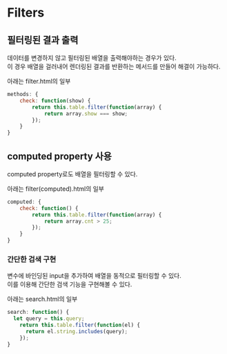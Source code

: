 # Filters

## 필터링된 결과 출력

데이터를 변경하지 않고 필터링된 배열을 출력해야하는 경우가 있다.  
이 경우 배열을 걸러내어 렌더링된 결과를 반환하는 메서드를 만들어 해결이 가능하다.

아래는 filter.html의 일부

```javascript
methods: {
    check: function(show) {
        return this.table.filter(function(array) {
            return array.show === show;
        });
    }
}
```

## computed property 사용

computed property로도 배열을 필터링할 수 있다.

아래는 filter(computed).html의 일부

```javascript
computed: {
    check: function() {
        return this.table.filter(function(array) {
            return array.cnt > 25;
        });
    }
}
```

### 간단한 검색 구현

변수에 바인딩된 input을 추가하여 배열을 동적으로 필터링할 수 있다.  
이를 이용해 간단한 검색 기능을 구현해볼 수 있다.

아래는 search.html의 일부

```javascript
search: function() {
  let query = this.query;
    return this.table.filter(function(el) {
      return el.string.includes(query);
    });
}
```
